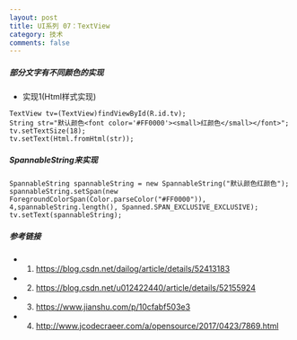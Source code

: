 ```yaml
---
layout: post
title: UI系列 07：TextView
category: 技术
comments: false
---
```



##### 部分文字有不同颜色的实现

* 实现1(Html样式实现)

	
```
TextView tv=(TextView)findViewById(R.id.tv);
String str="默认颜色<font color='#FF0000'><small>红颜色</small></font>";
tv.setTextSize(18);
tv.setText(Html.fromHtml(str));

```
 
##### SpannableString来实现

```
SpannableString spannableString = new SpannableString("默认颜色红颜色");
spannableString.setSpan(new ForegroundColorSpan(Color.parseColor("#FF0000")), 4,spannableString.length(), Spanned.SPAN_EXCLUSIVE_EXCLUSIVE);
tv.setText(spannableString);

```
 

 
 
##### 参考链接

* 01. <https://blog.csdn.net/dailog/article/details/52413183>
* 02. <https://blog.csdn.net/u012422440/article/details/52155924>
* 03. <https://www.jianshu.com/p/10cfabf503e3>
* 04. <http://www.jcodecraeer.com/a/opensource/2017/0423/7869.html>
 
 
 
 
 
 
 
 
 
 
 
 
 
 
 
 
 
 
 
 
 
 
 
 
 
 
 